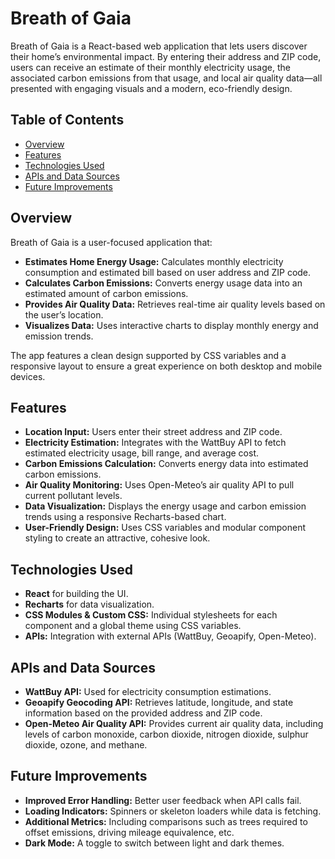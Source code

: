 # Breath of Gaia

Breath of Gaia is a React-based web application that lets users discover their home’s environmental impact. By entering their address and ZIP code, users can receive an estimate of their monthly electricity usage, the associated carbon emissions from that usage, and local air quality data—all presented with engaging visuals and a modern, eco-friendly design.

## Table of Contents

- [Overview](#overview)
- [Features](#features)
- [Technologies Used](#technologies-used)
- [APIs and Data Sources](#apis-and-data-sources)
- [Future Improvements](#future-improvements)

## Overview

Breath of Gaia is a user-focused application that:

- **Estimates Home Energy Usage:** Calculates monthly electricity consumption and estimated bill based on user address and ZIP code.
- **Calculates Carbon Emissions:** Converts energy usage data into an estimated amount of carbon emissions.
- **Provides Air Quality Data:** Retrieves real-time air quality levels based on the user’s location.
- **Visualizes Data:** Uses interactive charts to display monthly energy and emission trends.

The app features a clean design supported by CSS variables and a responsive layout to ensure a great experience on both desktop and mobile devices.

## Features

- **Location Input:** Users enter their street address and ZIP code.
- **Electricity Estimation:** Integrates with the WattBuy API to fetch estimated electricity usage, bill range, and average cost.
- **Carbon Emissions Calculation:** Converts energy data into estimated carbon emissions.
- **Air Quality Monitoring:** Uses Open-Meteo’s air quality API to pull current pollutant levels.
- **Data Visualization:** Displays the energy usage and carbon emission trends using a responsive Recharts-based chart.
- **User-Friendly Design:** Uses CSS variables and modular component styling to create an attractive, cohesive look.

## Technologies Used

- **React** for building the UI.
- **Recharts** for data visualization.
- **CSS Modules & Custom CSS:** Individual stylesheets for each component and a global theme using CSS variables.
- **APIs:** Integration with external APIs (WattBuy, Geoapify, Open-Meteo).

## APIs and Data Sources

- **WattBuy API:** Used for electricity consumption estimations.
- **Geoapify Geocoding API:** Retrieves latitude, longitude, and state information based on the provided address and ZIP code.
- **Open-Meteo Air Quality API:** Provides current air quality data, including levels of carbon monoxide, carbon dioxide, nitrogen dioxide, sulphur dioxide, ozone, and methane.

## Future Improvements

- **Improved Error Handling:** Better user feedback when API calls fail.
- **Loading Indicators:** Spinners or skeleton loaders while data is fetching.
- **Additional Metrics:** Including comparisons such as trees required to offset emissions, driving mileage equivalence, etc.
- **Dark Mode:** A toggle to switch between light and dark themes.
